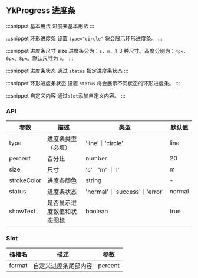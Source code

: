 ## YkProgress 进度条

:::snippet
基本用法
进度条基本用法
<ProgressPrimary/>
:::

:::snippet
环形进度条
设置 `type="circle"` 将会展示环形进度条。
<ProgressCircle/>
:::

:::snippet
进度条尺寸 size
进度条分为：`s`、`m`、`l` 3 种尺寸。高度分别为：`4px`、`6px`、`8px`。默认尺寸为 `m`。
<ProgressSize/>
:::

:::snippet
进度条状态
通过 `status` 指定进度条状态
<ProgressStatus/>
:::

:::snippet
环形进度条状态
设置 `status` 将会展示不同状态的环形进度条。
<ProgressCircleStatus/>
:::

:::snippet
自定义内容
通过`slot`添加自定义内容。
<ProgressSlot/>
:::

### API

| 参数        | 描述                       | 类型                         | 默认值 |
| ----------- | -------------------------- | ---------------------------- | ------ |
| type        | 进度条类型（必填）         | 'line'｜'circle'             | line   |
| percent     | 百分比                     | number                       | 20     |
| size        | 尺寸                       | 's'｜'m' ｜'l'               | m      |
| strokeColor | 进度条颜色                 | string                       | -      |
| status      | 进度条状态                 | 'normal'｜'success'｜'error' | normal |
| showText    | 是否显示进度数值和状态图标 | boolean                      | true   |

### Slot

| 插槽名 | 描述                 | 参数    |
| ------ | -------------------- | ------- |
| format | 自定义进度条尾部内容 | percent |
